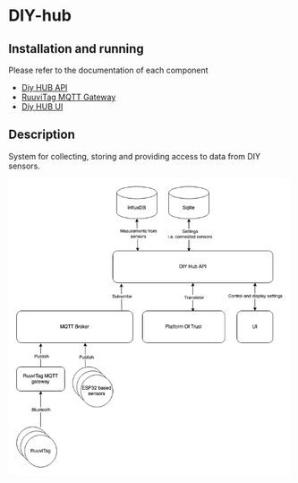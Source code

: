 # DIY-hub

## Installation and running

Please refer to the documentation of each component

 - [Diy HUB API](https://github.com/PlatformOfTrust/DIY-hub/tree/master/sensor-api)
 - [RuuviTag MQTT Gateway](https://github.com/PlatformOfTrust/DIY-hub/tree/master/ruuvitag-mqtt-gateway)
 - [Diy HUB UI](https://github.com/PlatformOfTrust/DIY-hub/tree/master/sensor-ui)

## Description

System for collecting, storing and providing access to data from DIY sensors.

![DIY Hub](diy_hub.png?raw=true)

